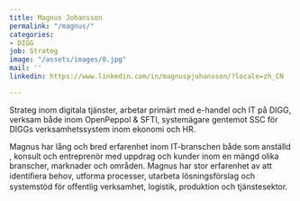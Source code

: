 ```yaml
---
title: Magnus Johansson
permalink: "/magnus/"
categories:
- DIGG
job: Strateg
image: "/assets/images/0.jpg"
mail: ''
linkedin: https://www.linkedin.com/in/magnuspjohansson/?locale=zh_CN

---
```

Strateg inom digitala tjänster, arbetar primärt med e-handel och IT på DIGG, verksam både inom OpenPeppol & SFTI, systemägare gentemot SSC för DIGGs verksamhetssystem inom ekonomi och HR.

Magnus har lång och bred erfarenhet inom IT-branschen både som anställd , konsult och entreprenör med uppdrag och kunder inom en mängd olika branscher, marknader och områden. Magnus har stor erfarenhet av att identiﬁera behov, utforma processer, utarbeta lösningsförslag och systemstöd för oﬀentlig verksamhet, logistik, produktion och tjänstesektor.